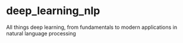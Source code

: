 # deep_learning_nlp
All things deep learning, from fundamentals to modern applications in natural language processing
